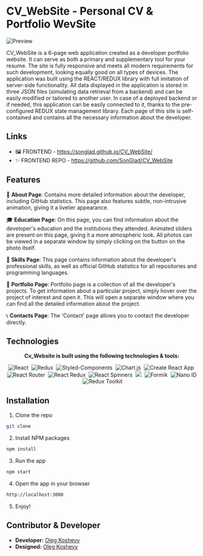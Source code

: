 # CV_WebSite - Personal CV & Portfolio WevSite

![Preview](./assets/asset4.jpg)

CV_WebSite is a 6-page web application created as a developer portfolio website. It can serve as both a primary and supplementary tool for your resume. The site is fully responsive and meets all modern requirements for such development, looking equally good on all types of devices. The application was built using the REACT/REDUX library with full imitation of server-side functionality. All data displayed in the application is stored in three JSON files (simulating data retrieval from a backend) and can be easily modified or tailored to another user. In case of a deployed backend or if needed, this application can be easily connected to it, thanks to the pre-configured REDUX state management library. Each page of this site is self-contained and contains all the necessary information about the developer. 

## Links

- 🖼️ FRONTEND - https://songlad.github.io/CV_WebSite/
- ✨ FRONTEND REPO - https://github.com/SonGlad/CV_WebSite

## Features

:information_desk_person: **About Page**: Contains more detailed information about the developer, including GitHub statistics. This page also features subtle, non-intrusive animation, giving it a livelier appearance.<br />

:mortar_board: **Education Page**: On this page, you can find information about the developer's education and the institutions they attended. Animated sliders are present on this page, giving it a more atmospheric look. All photos can be viewed in a separate window by simply clicking on the button on the photo itself.<br />

:rocket: **Skills Page**: This page contains information about the developer's professional skills, as well as official GitHub statistics for all repositories and programming languages.<br/>

:briefcase: **Portfolio Page**: Portfolio page is a collection of all the developer's projects. To get information about a particular project, simply hover over the project of interest and open it. This will open a separate window where you can find all the detailed information about the project.<br/>

:telephone_receiver: **Contacts Page**: The 'Contact' page allows you to contact the developer directly.<br />

## Technologies

<p align="center">
  <b>Cv_Website is built using the following technologies & tools:</b>
</p>
<p align="center">
  <img alt="React" src="https://img.shields.io/badge/React-%2320232a.svg?style=for-the-badge&logo=react&logoColor=white">&nbsp;
  <img alt="Redux" src="https://img.shields.io/badge/Redux-%23593d88.svg?style=for-the-badge&logo=redux&logoColor=white">&nbsp;
  <img alt="Styled-Components" src="https://img.shields.io/badge/Styled_Components-%23DB7093.svg?style=for-the-badge&logo=styled-components&logoColor=white">&nbsp;
  <img alt="Chart.js" src="https://img.shields.io/badge/Chart.js-%23FF6384.svg?style=for-the-badge&logo=chart-dot-js&logoColor=white">&nbsp;
  <img alt="Create React App" src="https://img.shields.io/badge/Create%20React%20App-%2361DAFB.svg?style=for-the-badge&logo=react&logoColor=white">&nbsp;
  <img alt="React Router" src="https://img.shields.io/badge/React_Router-%23CA4245.svg?style=for-the-badge&logo=react-router&logoColor=white">&nbsp;
  <img alt="React Redux" src="https://img.shields.io/badge/React_Redux-%23593d88.svg?style=for-the-badge&logo=redux&logoColor=white">&nbsp;
  <img alt="React Spinners" src="https://img.shields.io/badge/React_Spinners-%23000000.svg?style=for-the-badge&logo=react&logoColor=white">&nbsp;
  <img a;t="Yup" src="https://img.shields.io/badge/Yup-%23FF6C37.svg?style=for-the-badge&logo=yup&logoColor=white">&nbsp;
  <img alt="Formik" src="https://img.shields.io/badge/Formik-%23FF6C37.svg?style=for-the-badge&logo=formik&logoColor=white">&nbsp;
  <img alt="Nano ID" src="https://img.shields.io/badge/Nano_ID-%23FF6C37.svg?style=for-the-badge&logo=nano-id&logoColor=white">&nbsp;
  <img alt="Redux Toolkit" src="https://img.shields.io/badge/Redux_Toolkit-%23593d88.svg?style=for-the-badge&logo=redux&logoColor=white">&nbsp;
</p>

## Installation

1. Clone the repo

```sh
git clone
```

2. Install NPM packages

```sh
npm install
```

3. Run the app

```sh
npm start
```

4. Open the app in your browser

```sh
http://localhost:3000
```

5. Enjoy!

## Contributor & Developer

- **Developer:** [Oleg Koshevy](https://github.com/SonGlad)
- **Designed:** [Oleg Koshevy](https://github.com/SonGlad)
